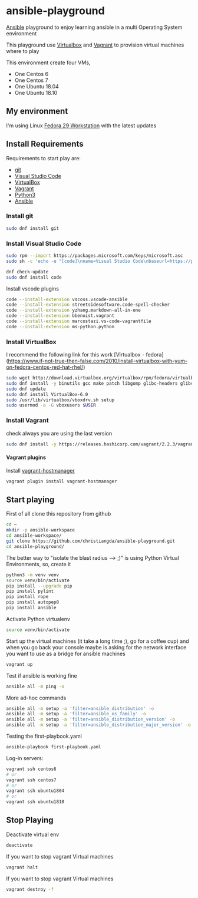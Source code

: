 # ansible-playground

[Ansible](https://www.ansible.com/) playground to enjoy learning ansible in a multi Operating System environment

This playground use [Virtualbox](https://www.virtualbox.org/) and [Vagrant](https://www.vagrantup.com) to provision virtual machines where to play

This environment create four VMs,
* One Centos 6
* One Centos 7
* One Ubuntu 18.04
* One Ubuntu 18.10

## My environment

I'm using Linux [Fedora 29 Workstation](https://getfedora.org/workstation) with the latest updates

## Install Requirements

Requirements to start play are:
* [git](https://git-scm.com/)
* [Visual Studio Code](https://code.visualstudio.com/)
* [VirtualBox](https://www.virtualbox.org/)
* [Vagrant](https://www.vagrantup.com)
* [Python3](https://www.python.org)
* [Ansible](https://www.ansible.com/)


### Install git

```bash
sudo dnf install git
```

### Install Visual Studio Code

```bash
sudo rpm --import https://packages.microsoft.com/keys/microsoft.asc
sudo sh -c 'echo -e "[code]\nname=Visual Studio Code\nbaseurl=https://packages.microsoft.com/yumrepos/vscode\nenabled=1\ngpgcheck=1\ngpgkey=https://packages.microsoft.com/keys/microsoft.asc" > /etc/yum.repos.d/vscode.repo'

dnf check-update
sudo dnf install code
```

Install vscode plugins

```bash
code --install-extension vscoss.vscode-ansible
code --install-extension streetsidesoftware.code-spell-checker
code --install-extension yzhang.markdown-all-in-one
code --install-extension bbenoist.vagrant
code --install-extension marcostazi.vs-code-vagrantfile
code --install-extension ms-python.python
```

### Install VirtualBox

I recommend the following link for this work [Virtualbox - fedora]
(https://www.if-not-true-then-false.com/2010/install-virtualbox-with-yum-on-fedora-centos-red-hat-rhel/)

```bash
sudo wget http://download.virtualbox.org/virtualbox/rpm/fedora/virtualbox.repo -O /etc/yum.repos.d/virtualbox.repo
sudo dnf install -y binutils gcc make patch libgomp glibc-headers glibc-devel kernel-headers kernel-devel dkms qt5-qtx11extras libxkbcommon
sudo dnf update
sudo dnf install VirtualBox-6.0
sudo /usr/lib/virtualbox/vboxdrv.sh setup
sudo usermod -a -G vboxusers $USER
```

### Install Vagrant

check always you are using the last version

```bash
sudo dnf install -y https://releases.hashicorp.com/vagrant/2.2.3/vagrant_2.2.3_x86_64.rpm
```

#### Vagrant plugins

Install [vagrant-hostmanager](https://github.com/devopsgroup-io/vagrant-hostmanager)
```bash
vagrant plugin install vagrant-hostmanager
```

## Start playing

First of all clone this repository from github

```bash
cd ~
mkdir -p ansible-workspace
cd ansible-workspace/
git clone https://github.com/christiangda/ansible-playground.git
cd ansible-playground/
```

The better way to "isolate the blast radius --> ;)" is using Python Virtual Environments, so, create it

```bash
python3 -m venv venv
source venv/bin/activate
pip install --upgrade pip
pip install pylint
pip install rope
pip install autopep8
pip install ansible
```

Activate Python virtualenv
```bash
source venv/bin/activate
```

Start up the virtual machines (it take a long time ;), go for a coffee cup) and when you go back
your console maybe is asking for the network interface you want to use as a
bridge for ansible machines

```bash
vagrant up
```

Test if ansible is working fine
```bash
ansible all -m ping -o
```

More ad-hoc commands

```bash
ansible all -m setup -a 'filter=ansible_distribution' -o
ansible all -m setup -a 'filter=ansible_os_family' -o
ansible all -m setup -a 'filter=ansible_distribution_version' -o
ansible all -m setup -a 'filter=ansible_distribution_major_version' -o
```

Testing the first-playbook.yaml

```bash
ansible-playbook first-playbook.yaml
```

Log-in servers:
```bash
vagrant ssh centos6
# or
vagrant ssh centos7
# or
vagrant ssh ubuntu1804
# or
vagrant ssh ubuntu1810
```

## Stop Playing

Deactivate virtual env

```bash
deactivate
```

If you want to stop vagrant Virtual machines

```bash
vagrant halt
```

If you want to stop vagrant Virtual machines

```bash
vagrant destroy -f
```
